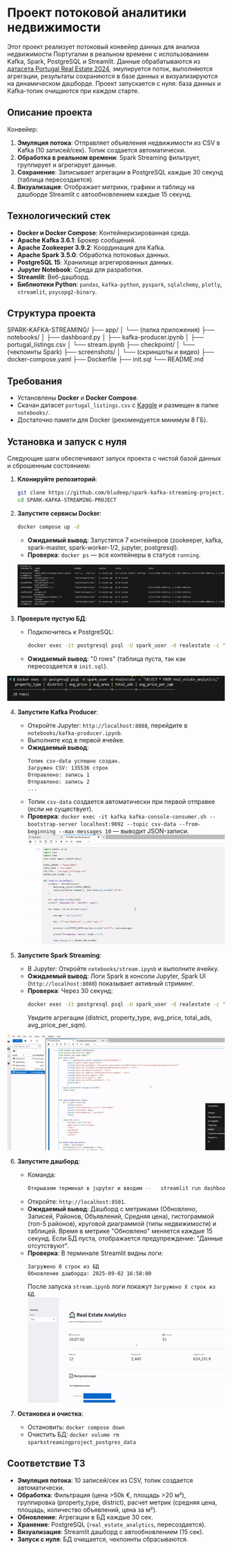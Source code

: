 # Проект потоковой аналитики недвижимости

Этот проект реализует потоковый конвейер данных для анализа недвижимости Португалии в реальном времени с использованием Kafka, Spark, PostgreSQL и Streamlit. Данные обрабатываются из [датасета Portugal Real Estate 2024](https://www.kaggle.com/datasets/luvathoms/portugal-real-estate-2024), эмулируется поток, выполняются агрегации, результаты сохраняются в базе данных и визуализируются на динамическом дашборде. Проект запускается с нуля: база данных и Kafka-топик очищаются при каждом старте.

## Описание проекта

Конвейер:
1. **Эмуляция потока**: Отправляет объявления недвижимости из CSV в Kafka (10 записей/сек). Топик создается автоматически.
2. **Обработка в реальном времени**: Spark Streaming фильтрует, группирует и агрегирует данные.
3. **Сохранение**: Записывает агрегации в PostgreSQL каждые 30 секунд (таблица пересоздается).
4. **Визуализация**: Отображает метрики, графики и таблицу на дашборде Streamlit с автообновлением каждые 15 секунд.

## Технологический стек
- **Docker и Docker Compose**: Контейнеризированная среда.
- **Apache Kafka 3.6.1**: Брокер сообщений.
- **Apache Zookeeper 3.9.2**: Координация для Kafka.
- **Apache Spark 3.5.0**: Обработка потоковых данных.
- **PostgreSQL 15**: Хранилище агрегированных данных.
- **Jupyter Notebook**: Среда для разработки.
- **Streamlit**: Веб-дашборд.
- **Библиотеки Python**: `pandas`, `kafka-python`, `pyspark`, `sqlalchemy`, `plotly`, `streamlit`, `psycopg2-binary`.

## Структура проекта

SPARK-KAFKA-STREAMING/
├── app/
│   └── (папка приложения)
├── notebooks/
│   ├── dashboard.py
│   ├── kafka-producer.ipynb
│   ├── portugal_listings.csv
│   └── stream.ipynb
├── checkpoint/
│   └── (чекпоинты Spark)
├── screenshots/
│   └── (скриншоты и видео)
├── docker-compose.yaml
├── Dockerfile
├── init.sql
└── README.md

## Требования
- Установлены **Docker** и **Docker Compose**.
- Скачан датасет `portugal_listings.csv` с [Kaggle](https://www.kaggle.com/datasets/luvathoms/portugal-real-estate-2024) и размещен в папке `notebooks/`.
- Достаточно памяти для Docker (рекомендуется минимум 8 ГБ).

## Установка и запуск с нуля

Следующие шаги обеспечивают запуск проекта с чистой базой данных и сброшенным состоянием:

1. **Клонируйте репозиторий**:
   ```bash
   git clone https://github.com/bludeep/spark-kafka-streaming-project.git
   cd SPARK-KAFKA-STREAMING-PROJECT
   ```


2. **Запустите сервисы Docker**:
   ```bash
   docker compose up -d
   ```
   - **Ожидаемый вывод**: Запустятся 7 контейнеров (zookeeper, kafka, spark-master, spark-worker-1/2, jupyter, postgresql).
   - **Проверка**: `docker ps` — все контейнеры в статусе `running`.

   ![alt text](screenshots/docker_ps.png)

3. **Проверьте пустую БД**:
   - Подключитесь к PostgreSQL:
     ```bash
     docker exec -it postgresql psql -U spark_user -d realestate -c "SELECT * FROM real_estate_analytics;"
     ```
   - **Ожидаемый вывод**: "0 rows" (таблица пуста, так как пересоздается в `init.sql`).

![alt text](screenshots/postgres_bd.png)



4. **Запустите Kafka Producer**:
   - Откройте Jupyter: `http://localhost:8888`, перейдите в `notebooks/kafka-producer.ipynb`.
   - Выполните код в первой ячейке.
   - **Ожидаемый вывод**:
     ```
     Топик csv-data успешно создан.
     Загружен CSV: 135536 строк
     Отправлено: запись 1
     Отправлено: запись 2
     ...
     ```
   - Топик `csv-data` создается автоматически при первой отправке (если не существует).
   - **Проверка**: `docker exec -it kafka kafka-console-consumer.sh --bootstrap-server localhost:9092 --topic csv-data --from-beginning --max-messages 10` — выводит JSON-записи.
![Kafka Producer Demo](screenshots/kafka-producer.gif)


5. **Запустите Spark Streaming**:
   - В Jupyter: Откройте `notebooks/stream.ipynb` и выполните ячейку.
   - **Ожидаемый вывод**: Логи Spark в консоли Jupyter, Spark UI (`http://localhost:8080`) показывает активный стриминг.
   - **Проверка**: Через 30 секунд:
     ```bash
     docker exec -it postgresql psql -U spark_user -d realestate -c "SELECT * FROM real_estate_analytics LIMIT 5;"
     ```
     Увидите агрегации (district, property_type, avg_price, total_ads, avg_price_per_sqm).

![Spark Streaming Demo](screenshots/spark-streaming.gif)


6. **Запустите дашборд**:
   - Команда:
     ```bash
     Открываем терминал в jupyter и вводим --   streamlit run dashboard.py --server.port 8501 --server.address 0.0.0.0
     ```
   - Откройте: `http://localhost:8501`.
   - **Ожидаемый вывод**: Дашборд с метриками (Обновлено, Записей, Районов, Объявлений, Средняя цена), гистограммой (топ-5 районов), круговой диаграммой (типы недвижимости) и таблицей. Время в метрике "Обновлено" меняется каждые 15 секунд. Если БД пуста, отображается предупреждение: "Данные отсутствуют".
   - **Проверка**: В терминале Streamlit видны логи:
     ```
     Загружено 0 строк из БД
     Обновление дашборда: 2025-09-02 16:58:00
     ```
     После запуска `stream.ipynb` логи покажут `Загружено X строк из БД`.
![Dashboard Demo](screenshots/dashboard.gif)


7. **Остановка и очистка**:
   - Остановить: `docker compose down`
   - Очистить БД: `docker volume rm sparkstreamingproject_postgres_data`


## Соответствие ТЗ
- **Эмуляция потока**: 10 записей/сек из CSV, топик создается автоматически.
- **Обработка**: Фильтрация (цена >50k €, площадь >20 м²), группировка (property_type, district), расчет метрик (средняя цена, площадь, количество объявлений, цена за м²).
- **Обновление**: Агрегации в БД каждые 30 сек.
- **Хранение**: PostgreSQL (`real_estate_analytics`, пересоздается).
- **Визуализация**: Streamlit дашборд с автообновлением (15 сек).
- **Запуск с нуля**: БД очищается, чекпоинты сбрасываются.
